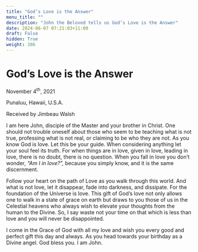 ```yaml
---
title: "God’s Love is the Answer"
menu_title: ""
description: "John the Beloved tells us God’s Love is the Answer"
date: 2024-06-07 07:21:03+11:00
draft: False
hidden: True
weight: 386
---
```

# God’s Love is the Answer
November 4<sup>th</sup>, 2021 

Punaluu, Hawaii, U.S.A.

Received by Jimbeau Walsh   



I am here John, disciple of the Master and your brother in Christ. One should not trouble oneself about those who seem to be teaching what is not true, professing what is not real, or claiming to be who they are not. As you know God is love. Let this be your guide. When considering anything let your soul feel its truth. For when things are in love, given in love, leading in love, there is no doubt, there is no question. When you fall in love you don’t wonder, *“Am I in love?”,* because you simply know, and it is the same discernment. 
     
Follow your heart on the path of Love as you walk through this world. And what is not love, let it disappear, fade into darkness, and dissipate. For the foundation of the Universe is love. This gift of God’s love not only allows one to walk in a state of grace on earth but draws to you those of us in the Celestial heavens who always wish to elevate your thoughts from the human to the Divine. So, I say waste not your time on that which is less than love and you will never be disappointed. 
    
I come in the Grace of God with all my love and wish you every good and perfect gift this day and always. As you head towards your birthday as a Divine angel. God bless you. I am John.